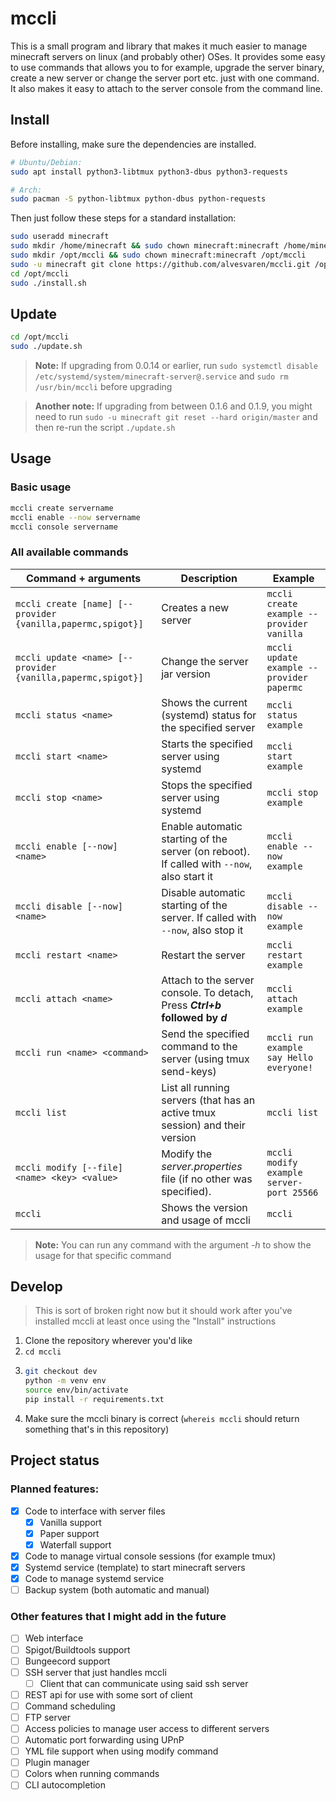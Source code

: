 # mccli

This is a small program and library that makes it much easier to manage minecraft servers on linux (and probably other) OSes. It provides some easy to use commands that allows you to for example, upgrade the server binary, create a new server or change the server port etc. just with one command. It also makes it easy to attach to the server console from the command line.

## Install

Before installing, make sure the dependencies are installed.

```bash
# Ubuntu/Debian:
sudo apt install python3-libtmux python3-dbus python3-requests

# Arch:
sudo pacman -S python-libtmux python-dbus python-requests
```

Then just follow these steps for a standard installation:

```bash
sudo useradd minecraft
sudo mkdir /home/minecraft && sudo chown minecraft:minecraft /home/minecraft
sudo mkdir /opt/mccli && sudo chown minecraft:minecraft /opt/mccli
sudo -u minecraft git clone https://github.com/alvesvaren/mccli.git /opt/mccli
cd /opt/mccli
sudo ./install.sh
```

## Update

```bash
cd /opt/mccli
sudo ./update.sh
```

> **Note:** If upgrading from 0.0.14 or earlier, run `sudo systemctl disable /etc/systemd/system/minecraft-server@.service` and `sudo rm /usr/bin/mccli` before upgrading

> **Another note:** If upgrading from between 0.1.6 and 0.1.9, you might need to run `sudo -u minecraft git reset --hard origin/master` and then re-run the script `./update.sh`

## Usage

### Basic usage

```bash
mccli create servername
mccli enable --now servername
mccli console servername
```

### All available commands

| Command + arguments                                         | Description                                                                                | Example                                   |
| ----------------------------------------------------------- | ------------------------------------------------------------------------------------------ | ----------------------------------------- |
| `mccli create [name] [--provider {vanilla,papermc,spigot}]` | Creates a new server                                                                       | `mccli create example --provider vanilla` |
| `mccli update <name> [--provider {vanilla,papermc,spigot}]` | Change the server jar version                                                              | `mccli update example --provider papermc` |
| `mccli status <name>`                                       | Shows the current (systemd) status for the specified server                                | `mccli status example`                    |
| `mccli start <name>`                                        | Starts the specified server using systemd                                                  | `mccli start example`                     |
| `mccli stop <name>`                                         | Stops the specified server using systemd                                                   | `mccli stop example`                      |
| `mccli enable [--now] <name>`                               | Enable automatic starting of the server (on reboot). If called with `--now`, also start it | `mccli enable --now example`              |
| `mccli disable [--now] <name>`                              | Disable automatic starting of the server. If called with `--now`, also stop it             | `mccli disable --now example`             |
| `mccli restart <name>`                                      | Restart the server                                                                         | `mccli restart example`                   |
| `mccli attach <name>`                                       | Attach to the server console. To detach, Press **_Ctrl+b_ followed by _d_**                | `mccli attach example`                    |
| `mccli run <name> <command>`                                | Send the specified command to the server (using tmux send-keys)                            | `mccli run example say Hello everyone!`   |
| `mccli list`                                                | List all running servers (that has an active tmux session) and their version               | `mccli list`                              |
| `mccli modify [--file] <name> <key> <value>`                | Modify the _server.properties_ file (if no other was specified).                           | `mccli modify example server-port 25566`  |
| `mccli`                                                     | Shows the version and usage of mccli                                                       | `mccli`                                   |

> **Note:** You can run any command with the argument _-h_ to show the usage for that specific command

## Develop

> This is sort of broken right now but it should work after you've installed mccli at least once using the "Install" instructions

1. Clone the repository wherever you'd like
2. `cd mccli`
3. ```bash
   git checkout dev
   python -m venv env
   source env/bin/activate
   pip install -r requirements.txt
   ```
4. Make sure the mccli binary is correct (`whereis mccli` should return something that's in this repository)

## Project status

### Planned features:

-   [x] Code to interface with server files
    -   [x] Vanilla support
    -   [x] Paper support
    -   [x] Waterfall support
-   [x] Code to manage virtual console sessions (for example tmux)
-   [x] Systemd service (template) to start minecraft servers
-   [x] Code to manage systemd service
-   [ ] Backup system (both automatic and manual)

### Other features that I might add in the future

-   [ ] Web interface
-   [ ] Spigot/Buildtools support
-   [ ] Bungeecord support
-   [ ] SSH server that just handles mccli
    -   [ ] Client that can communicate using said ssh server
-   [ ] REST api for use with some sort of client
-   [ ] Command scheduling
-   [ ] FTP server
-   [ ] Access policies to manage user access to different servers
-   [ ] Automatic port forwarding using UPnP
-   [ ] YML file support when using modify command
-   [ ] Plugin manager
-   [ ] Colors when running commands
-   [ ] CLI autocompletion
